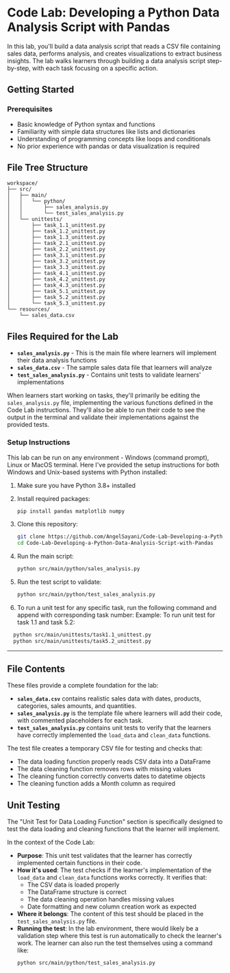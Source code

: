 # Code Lab: Developing a Python Data Analysis Script with Pandas

In this lab, you'll build a data analysis script that reads a CSV file containing sales data, performs analysis, and creates visualizations to extract business insights. The lab walks learners through building a data analysis script step-by-step, with each task focusing on a specific action.

## Getting Started

### Prerequisites

- Basic knowledge of Python syntax and functions
- Familiarity with simple data structures like lists and dictionaries
- Understanding of programming concepts like loops and conditionals
- No prior experience with pandas or data visualization is required

## File Tree Structure

```
workspace/
├── src/
│   ├── main/
│   │   └── python/
│   │   	├── sales_analysis.py
│   │   	└── test_sales_analysis.py
│   └── unittests/
│   	├── task_1.1_unittest.py
│   	├── task_1.2_unittest.py
│   	├── task_1.3_unittest.py
│   	├── task_2.1_unittest.py
│   	├── task_2.2_unittest.py
│   	├── task_3.1_unittest.py
│   	├── task_3.2_unittest.py
│   	├── task_3.3_unittest.py
│   	├── task_4.1_unittest.py
│   	├── task_4.2_unittest.py
│   	├── task_4.3_unittest.py
│   	├── task_5.1_unittest.py
│   	├── task_5.2_unittest.py
│   	└── task_5.3_unittest.py
└── resources/
	└── sales_data.csv

```

## Files Required for the Lab

- **`sales_analysis.py`** - This is the main file where learners will implement their data analysis functions
- **`sales_data.csv`** - The sample sales data file that learners will analyze
- **`test_sales_analysis.py`** - Contains unit tests to validate learners' implementations

When learners start working on tasks, they'll primarily be editing the `sales_analysis.py` file, implementing the various functions defined in the Code Lab instructions. They'll also be able to run their code to see the output in the terminal and validate their implementations against the provided tests.

### Setup Instructions

This lab can be run on any environment - Windows (command prompt), Linux or MacOS terminal. Here I've provided the setup instructions for both Windows and Unix-based systems with Python installed:

1. Make sure you have Python 3.8+ installed
2. Install required packages:
   ```bash
   pip install pandas matplotlib numpy
   ```
3. Clone this repository:
   ```bash
   git clone https://github.com/AngelSayani/Code-Lab-Developing-a-Python-Data-Analysis-Script-with-Pandas.git
   cd Code-Lab-Developing-a-Python-Data-Analysis-Script-with-Pandas
   ```
4. Run the main script:
   ```bash
   python src/main/python/sales_analysis.py
   ```

5. Run the test script to validate:
   ```bash
   python src/main/python/test_sales_analysis.py
   ```

6. To run a unit test for any specific task, run the following command and append with corresponding task number:
   Example: To run unit test for task 1.1 and task 5.2:
 ```bash 
   python src/main/unittests/task1.1_unittest.py
   python src/main/unittests/task5.2_unittest.py
```
---

## File Contents

These files provide a complete foundation for the lab:

- **`sales_data.csv`** contains realistic sales data with dates, products, categories, sales amounts, and quantities.
- **`sales_analysis.py`** is the template file where learners will add their code, with commented placeholders for each task.
- **`test_sales_analysis.py`** contains unit tests to verify that the learners have correctly implemented the `load_data` and `clean_data` functions.

The test file creates a temporary CSV file for testing and checks that:
- The data loading function properly reads CSV data into a DataFrame
- The data cleaning function removes rows with missing values
- The cleaning function correctly converts dates to datetime objects
- The cleaning function adds a Month column as required

## Unit Testing

The "Unit Test for Data Loading Function" section is specifically designed to test the data loading and cleaning functions that the learner will implement.

In the context of the Code Lab:

- **Purpose**: This unit test validates that the learner has correctly implemented certain functions in their code.
- **How it's used**: The test checks if the learner's implementation of the `load_data` and `clean_data` functions works correctly. It verifies that:
  - The CSV data is loaded properly
  - The DataFrame structure is correct
  - The data cleaning operation handles missing values
  - Date formatting and new column creation work as expected
- **Where it belongs**: The content of this test should be placed in the `test_sales_analysis.py` file.
- **Running the test**: In the lab environment, there would likely be a validation step where this test is run automatically to check the learner's work. The learner can also run the test themselves using a command like:
  ```
  python src/main/python/test_sales_analysis.py
  ```



